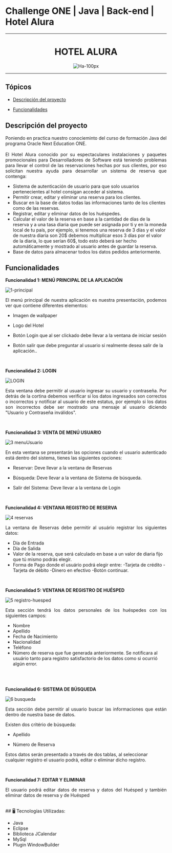 # Challenge ONE | Java | Back-end | Hotel Alura

---
<div align="center">
<h1>HOTEL ALURA</h1> 
  
![Ha-100px](https://user-images.githubusercontent.com/119555055/233255693-6f24393d-cd0d-41fe-9eae-5e63b0eeaa4b.png)

</div>

<hr>

## Tópicos 

- [Descripción del proyecto](#descripción-del-proyecto)

- [Funcionalidades](#funcionalidades)


## Descripción del proyecto 

<p align="justify">
Poniendo en practica nuestro conocieminto del curso de formación Java del programa Oracle Next Education ONE.<br><br>
El Hotel Alura conocido por su espectaculares instalaciones y paquetes promocionales para Desarrolladores de Software está teniendo problemas para llevar el control de las reservaciones hechas por sus clientes, por eso solicitan nuestra ayuda para desarrollar un sistema de reserva que contenga: 
</p>

* Sistema de autenticación de usuario para que solo usuarios pertenecientes al hotel consigan acceder al sistema.
* Permitir crear, editar y eliminar una reserva para los clientes.
* Buscar en la base de datos todas las informaciones tanto de los clientes como de las reservas.
* Registrar, editar y eliminar datos de los huéspedes.
* Calcular el valor de la reserva en base a la cantidad de días de la reserva y a una tasa diaria que puede ser asignada por ti y en la moneda local de tu país, por ejemplo, si tenemos una reserva de 3 días y el valor de nuestra diaria son 20$ debemos multiplicar esos 3 días por el valor de la diaria, lo que serían 60$, todo esto deberá ser hecho automáticamente y mostrado al usuario antes de guardar la reserva.
* Base de datos para almacenar todos los datos pedidos anteriormente.

## Funcionalidades
<p align="justify"><strong>Funcionalidad 1: MENÚ PRINCIPAL DE LA APLICACIÓN</strong> <br>
  
![1-principal](https://user-images.githubusercontent.com/119555055/233256088-549e169e-c718-43b5-9adf-e71b12cdb14e.png)

<p align="justify">El menú principal de nuestra aplicación es nuestra presentación, podemos ver que contiene diferentes elementos:
  
* Imagen de wallpaper
  
* Logo del Hotel
  
* Botón Login que al ser clickado debe llevar a la ventana de iniciar sesión
  
* Botón salir que debe preguntar al usuario si realmente desea salir de la aplicación..
  
   </p>
</p>
<br>
<p align="justify"><strong>Funcionalidad 2: LOGIN</strong> <br>
  
![LOGIN](https://user-images.githubusercontent.com/119555055/233256226-081fdf9f-2b22-4e99-9abd-139d8b31c341.png)

<p align="justify">Esta ventana debe permitir al usuario ingresar su usuario y contraseña.
Por detrás de la cortina debemos verificar si los datos ingresados son correctos o incorrectos y notificar al usuario de este estatus, por ejemplo si los datos son incorrectos debe ser mostrado una mensaje al usuario diciendo "Usuario y Contraseña inválidos".
   </p>
</p>
<br>
<p align="justify"><strong>Funcionalidad 3: VENTA DE MENÚ USUARIO</strong> <br>
  
![3 menuUsuario](https://user-images.githubusercontent.com/119555055/233256628-9a3d5633-1721-4a0e-9eca-392bf7a5a49c.png)

   <p align="justify">En esta ventana se presentarán las opciones cuando el usuario autenticado está dentro del sistema, tienes las siguientes opciones:
     
* Reservar: Deve llevar a la ventana de Reservas
     
* Búsqueda: Deve llevar a la ventana de Sistema de búsqueda.
     
* Salir del Sistema: Deve llevar a la ventana de Login
     
   </p>
</p>
<br>
<p align="justify"><strong>Funcionalidad 4: VENTANA REGISTRO DE RESERVA</strong> <br>
  
![4 reservas](https://user-images.githubusercontent.com/119555055/233257000-5767da19-ece0-438c-bf8d-3ad53730db00.png)

 <p align="justify">La ventana de Reservas debe permitir al usuário registrar los siguientes datos:
     
* Día de Entrada
* Día de Salida
* Valor de la reserva, que será calculado en base a un valor de diaria fijo que tú mismo podrás elegir.
* Forma de Pago donde el usuário podrá elegir entre:
 -Tarjeta de crédito
 -Tarjeta de débito
 -Dinero en efectivo
 -Botón continuar.
   </p>
</p>
<br>
<p align="justify"><strong>Funcionalidad 5: VENTANA DE REGISTRO DE HUÉSPED</strong> <br>
  
![5 registro-huesped](https://user-images.githubusercontent.com/119555055/233257559-236d68a0-71fc-46de-bf99-2ed0dd16b20e.png)

 <p align="justify">Esta sección tendrá los datos personales de los huéspedes con los siguientes campos:
        
* Nombre
* Apellido
* Fecha de Nacimiento
* Nacionalidad
* Teléfono
* Número de reserva que fue generada anteriormente.
Se notificara al usuário tanto para registro satisfactorio de los datos como si ocurrió algún error.
      </p>
</p>
<br>
<br>
<p align="justify"><strong>Funcionalidad 6: SISTEMA DE BÚSQUEDA</strong> <br>
  
![6 busqueda](https://user-images.githubusercontent.com/119555055/233257816-1b734bed-be51-4921-9ca5-77a3c0207925.png)

 <p align="justify">Esta sección debe permitir al usuario buscar las informaciones que están dentro de nuestra base de datos.
   
Existen dos critério de búsqueda:
   
- Apellido
   
- Número de Reserva
   

Estos datos serán presentado a través de dos tablas, al seleccionar cualquier registro el usuario podrá, editar o eliminar dicho registro.
      </p>
</p>
<br>
<p align="justify"><strong>Funcionalidad 7: EDITAR Y ELIMINAR </strong> <br>
  
<p align="justify">El usuario podrá editar datos de reserva y datos del Huésped y también eliminar datos de reserva y de Huésped
      </p>
</p>
<br>
## 🖥️ Tecnologías Utilizadas:

- Java
- Eclipse
- Biblioteca JCalendar
- MySql
- Plugin WindowBuilder </br>


